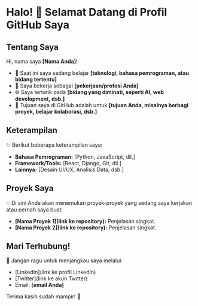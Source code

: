 # Halo! 👋 Selamat Datang di Profil GitHub Saya

## Tentang Saya  
Hi, nama saya **[Nama Anda]**!  
- 🌱 Saat ini saya sedang belajar **[teknologi, bahasa pemrograman, atau bidang tertentu]**  
- 💼 Saya bekerja sebagai **[pekerjaan/profesi Anda]**  
- 🌐 Saya tertarik pada **[bidang yang diminati, seperti AI, web development, dsb.]**  
- 🎯 Tujuan saya di GitHub adalah untuk **[tujuan Anda, misalnya berbagi proyek, belajar kolaborasi, dsb.]**

## Keterampilan  
✨ Berikut beberapa keterampilan saya:  
- **Bahasa Pemrograman:** [Python, JavaScript, dll.]  
- **Framework/Tools:** [React, Django, Git, dll.]  
- **Lainnya:** [Desain UI/UX, Analisis Data, dsb.]

## Proyek Saya  
💡 Di sini Anda akan menemukan proyek-proyek yang sedang saya kerjakan atau pernah saya buat:  
- **[Nama Proyek 1](link ke repository):** Penjelasan singkat.  
- **[Nama Proyek 2](link ke repository):** Penjelasan singkat.

## Mari Terhubung!  
🌟 Jangan ragu untuk menjangkau saya melalui:  
- [LinkedIn](link ke profil LinkedIn)  
- [Twitter](link ke akun Twitter)  
- Email: **[email Anda]**

Terima kasih sudah mampir! 🚀  
